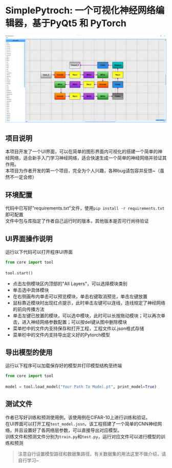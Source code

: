 # SimplePytroch: 一个可视化神经网络编辑器，基于PyQt5 和 PyTorch
![演示图片](pic/演示图片.png "UI界面")
## 项目说明
本项目开发了一个UI界面，可以在简单的图形界面内可视化的搭建一个简单的神经网络，适合新手入门学习神经网络，适合快速生成一个简单的神经网络并验证其作用。<br>
本项目为作者开发的第一个项目，完全为个人兴趣，各种bug请包容并反馈~（虽然不一定会修）
## 环境配置
代码中已写好"requirements.txt"文件，使用`pip install -r requirements.txt`即可配置<br>
文件中包与库指定了作者自己运行时的版本，其他版本是否可行尚待验证
## UI界面操作说明
运行以下代码可以打开程序UI界面
```python
from core import tool

tool.start()
```
- 点击左侧模块区内顶部的"All Layers"，可以选择模块类别
- 单击选中具体模块
- 在右侧画布内单击可以预览模块，单击右键取消预览，单击左键放置
- 鼠标靠近模块时出现红点提示，此时单击左键可以连线，连线规定了神经网络的前向传播方法
- 单击左键已放置的模块，可以选中模块，此时可以长按拖动模块；可以再次单击，进入神经网络参数配置；可以按del键从图中删除模块
- 菜单栏中的文件内支持保存和打开工程，工程文件以.json格式存储
- 菜单栏中的文件内支持导出定义好的Pytorch模型
## 导出模型的使用
运行以下程序可以加载保存好的模型并打印模型结构至终端
```python
from core import tool

model = tool.load_model("Your Path To Model.pt", print_model=True)
```
## 测试文件
作者已写好训练和预测使用例，该使用例在CIFAR-10上进行训练和验证。<br>
在UI界面可以打开工程`test_model.josn`，该工程搭建了一个简单的CNN神经网络，并且设置好了各网络层参数，可以直接导出对应模型。<br>
训练文件和预测文件分别为`train.py`和`test.py`，运行对应文件可以进行模型的训练和预测
> 注意自行设置模型路径和数据集路径。有关数据集的用法这里不做介绍，请自行学习~
